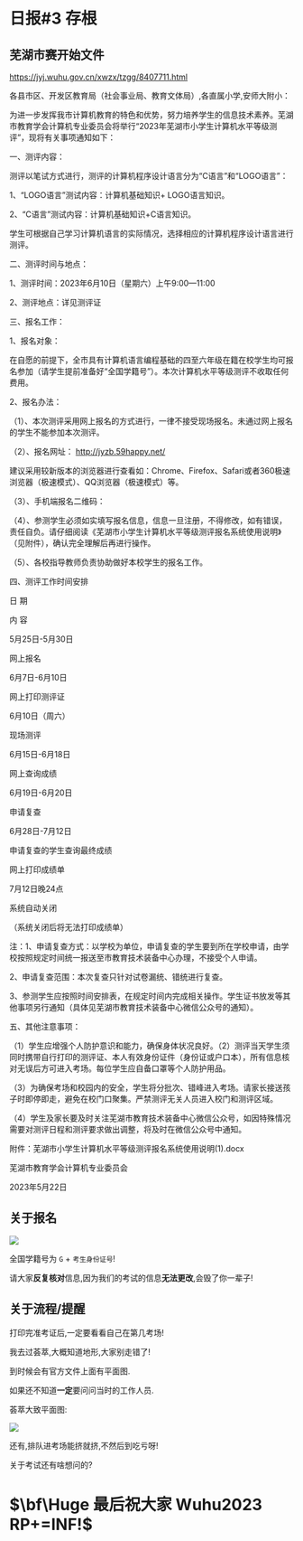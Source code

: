 # 日报#3 存根

## 芜湖市赛开始文件

<https://jyj.wuhu.gov.cn/xwzx/tzgg/8407711.html>

各县市区、开发区教育局（社会事业局、教育文体局）,各直属小学,安师大附小：

为进一步发挥我市计算机教育的特色和优势，努力培养学生的信息技术素养。芜湖市教育学会计算机专业委员会将举行“2023年芜湖市小学生计算机水平等级测评”，现将有关事项通知如下：

一、测评内容：

测评以笔试方式进行，测评的计算机程序设计语言分为“C语言”和“LOGO语言”：

1、“LOGO语言”测试内容：计算机基础知识+ LOGO语言知识。

2、“C语言”测试内容：计算机基础知识+C语言知识。

学生可根据自己学习计算机语言的实际情况，选择相应的计算机程序设计语言进行测评。

二、测评时间与地点：

1、测评时间：2023年6月10日（星期六）上午9:00—11:00

2、测评地点：详见测评证

三、报名工作：

1、报名对象：

在自愿的前提下，全市具有计算机语言编程基础的四至六年级在籍在校学生均可报名参加（请学生提前准备好“全国学籍号”）。本次计算机水平等级测评不收取任何费用。

2、报名办法：

（1）、本次测评采用网上报名的方式进行，一律不接受现场报名。未通过网上报名的学生不能参加本次测评。

（2）、报名网址： http://jyzb.59happy.net/

建议采用较新版本的浏览器进行查看如：Chrome、Firefox、Safari或者360极速浏览器（极速模式）、QQ浏览器（极速模式）等。

（3）、手机端报名二维码：

（4）、参测学生必须如实填写报名信息，信息一旦注册，不得修改，如有错误，责任自负。请仔细阅读《芜湖市小学生计算机水平等级测评报名系统使用说明》（见附件），确认完全理解后再进行操作。

（5）、各校指导教师负责协助做好本校学生的报名工作。

四、测评工作时间安排

日 期

内 容

5月25日-5月30日

网上报名

6月7日-6月10日

网上打印测评证

6月10日（周六）

现场测评

6月15日-6月18日

网上查询成绩

6月19日-6月20日

申请复查

6月28日-7月12日

申请复查的学生查询最终成绩

网上打印成绩单

7月12日晚24点

系统自动关闭

（系统关闭后将无法打印成绩单）

注：1、申请复查方式：以学校为单位，申请复查的学生要到所在学校申请，由学校按照规定时间统一报送至市教育技术装备中心办理，不接受个人申请。

2、申请复查范围：本次复查只针对试卷漏统、错统进行复查。

3、参测学生应按照时间安排表，在规定时间内完成相关操作。学生证书放发等其他事项另行通知（具体见芜湖市教育技术装备中心微信公众号的通知）。

五、其他注意事项：

（1）学生应增强个人防护意识和能力，确保身体状况良好。（2）测评当天学生须同时携带自行打印的测评证、本人有效身份证件（身份证或户口本），所有信息核对无误后方可进入考场。每位学生应自备口罩等个人防护用品。

（3）为确保考场和校园内的安全，学生将分批次、错峰进入考场。请家长接送孩子时即停即走，避免在校门口聚集。严禁测评无关人员进入校门和测评区域。

（4）学生及家长要及时关注芜湖市教育技术装备中心微信公众号，如因特殊情况需要对测评日程和测评要求做出调整，将及时在微信公众号中通知。

附件：芜湖市小学生计算机水平等级测评报名系统使用说明(1).docx

芜湖市教育学会计算机专业委员会

2023年5月22日

## 关于报名

![](https://pic1.imgdb.cn/item/64706f2af024cca17352a91d.jpg)

全国学籍号为 ```G``` + ```考生身份证号```!

请大家**反复核对**信息,因为我们的考试的信息**无法更改**,会毁了你一辈子!

## 关于流程/提醒

打印完准考证后,一定要看看自己在第几考场!

我去过荟萃,大概知道地形,大家别走错了!

到时候会有官方文件上面有平面图.

如果还不知道**一定**要问问当时的工作人员.

荟萃大致平面图:

![](https://pic1.imgdb.cn/item/64707259f024cca1735c7b96.jpg)

还有,排队进考场能挤就挤,不然后到吃亏呀!

关于考试还有啥想问的?

# $\bf\Huge 最后祝大家 Wuhu2023 RP+=INF!$
